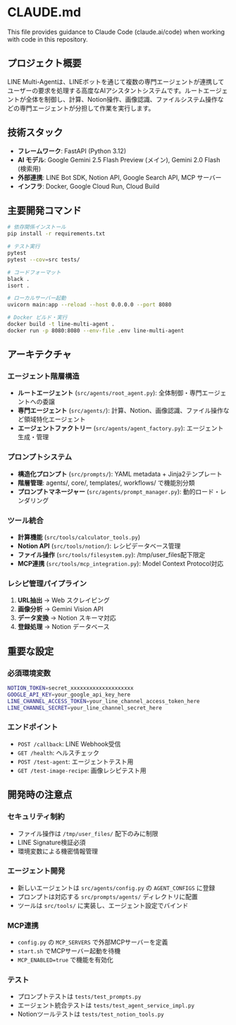 # CLAUDE.md

This file provides guidance to Claude Code (claude.ai/code) when working with code in this repository.

## プロジェクト概要

LINE Multi-Agentは、LINEボットを通じて複数の専門エージェントが連携してユーザーの要求を処理する高度なAIアシスタントシステムです。ルートエージェントが全体を制御し、計算、Notion操作、画像認識、ファイルシステム操作などの専門エージェントが分担して作業を実行します。

## 技術スタック

- **フレームワーク**: FastAPI (Python 3.12)
- **AI モデル**: Google Gemini 2.5 Flash Preview (メイン), Gemini 2.0 Flash (検索用)
- **外部連携**: LINE Bot SDK, Notion API, Google Search API, MCP サーバー
- **インフラ**: Docker, Google Cloud Run, Cloud Build

## 主要開発コマンド

```bash
# 依存関係インストール
pip install -r requirements.txt

# テスト実行
pytest
pytest --cov=src tests/

# コードフォーマット
black .
isort .

# ローカルサーバー起動
uvicorn main:app --reload --host 0.0.0.0 --port 8080

# Docker ビルド・実行
docker build -t line-multi-agent .
docker run -p 8080:8080 --env-file .env line-multi-agent
```

## アーキテクチャ

### エージェント階層構造
- **ルートエージェント** (`src/agents/root_agent.py`): 全体制御・専門エージェントへの委譲
- **専門エージェント** (`src/agents/`): 計算、Notion、画像認識、ファイル操作など領域特化エージェント
- **エージェントファクトリー** (`src/agents/agent_factory.py`): エージェント生成・管理

### プロンプトシステム
- **構造化プロンプト** (`src/prompts/`): YAML metadata + Jinja2テンプレート
- **階層管理**: agents/, core/, templates/, workflows/ で機能別分類
- **プロンプトマネージャー** (`src/agents/prompt_manager.py`): 動的ロード・レンダリング

### ツール統合
- **計算機能** (`src/tools/calculator_tools.py`)
- **Notion API** (`src/tools/notion/`): レシピデータベース管理
- **ファイル操作** (`src/tools/filesystem.py`): /tmp/user_files配下限定
- **MCP連携** (`src/tools/mcp_integration.py`): Model Context Protocol対応

### レシピ管理パイプライン
1. **URL抽出** → Web スクレイピング
2. **画像分析** → Gemini Vision API
3. **データ変換** → Notion スキーマ対応
4. **登録処理** → Notion データベース

## 重要な設定

### 必須環境変数
```bash
NOTION_TOKEN=secret_xxxxxxxxxxxxxxxxxxxx
GOOGLE_API_KEY=your_google_api_key_here
LINE_CHANNEL_ACCESS_TOKEN=your_line_channel_access_token_here
LINE_CHANNEL_SECRET=your_line_channel_secret_here
```

### エンドポイント
- `POST /callback`: LINE Webhook受信
- `GET /health`: ヘルスチェック
- `POST /test-agent`: エージェントテスト用
- `GET /test-image-recipe`: 画像レシピテスト用

## 開発時の注意点

### セキュリティ制約
- ファイル操作は `/tmp/user_files/` 配下のみに制限
- LINE Signature検証必須
- 環境変数による機密情報管理

### エージェント開発
- 新しいエージェントは `src/agents/config.py` の `AGENT_CONFIGS` に登録
- プロンプトは対応する `src/prompts/agents/` ディレクトリに配置
- ツールは `src/tools/` に実装し、エージェント設定でバインド

### MCP連携
- `config.py` の `MCP_SERVERS` で外部MCPサーバーを定義
- `start.sh` でMCPサーバー起動を待機
- `MCP_ENABLED=true` で機能を有効化

### テスト
- プロンプトテストは `tests/test_prompts.py`
- エージェント統合テストは `tests/test_agent_service_impl.py`
- Notionツールテストは `tests/test_notion_tools.py`